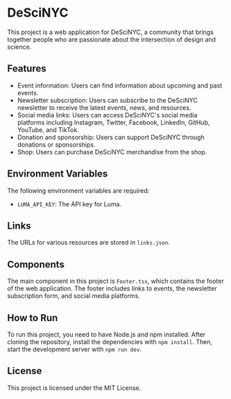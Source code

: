 # DeSciNYC

This project is a web application for DeSciNYC, a community that brings together people who are passionate about the intersection of design and science.

## Features

- Event information: Users can find information about upcoming and past events.
- Newsletter subscription: Users can subscribe to the DeSciNYC newsletter to receive the latest events, news, and resources.
- Social media links: Users can access DeSciNYC's social media platforms including Instagram, Twitter, Facebook, LinkedIn, GitHub, YouTube, and TikTok.
- Donation and sponsorship: Users can support DeSciNYC through donations or sponsorships.
- Shop: Users can purchase DeSciNYC merchandise from the shop.

## Environment Variables

The following environment variables are required:

- `LUMA_API_KEY`: The API key for Luma.

## Links

The URLs for various resources are stored in `links.json`.

## Components

The main component in this project is `Footer.tsx`, which contains the footer of the web application. The footer includes links to events, the newsletter subscription form, and social media platforms.

## How to Run

To run this project, you need to have Node.js and npm installed. After cloning the repository, install the dependencies with `npm install`. Then, start the development server with `npm run dev`.

## License

This project is licensed under the MIT License.
